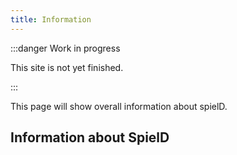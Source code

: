 ```yaml
---
title: Information
---
```


:::danger Work in progress

This site is not yet finished.

:::

This page will show overall information about spielD.
## Information about SpielD